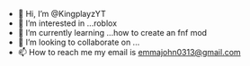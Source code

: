 - 👋 Hi, I’m @KingplayzYT
- 👀 I’m interested in ...roblox
- 🌱 I’m currently learning ...how to create an fnf mod
- 💞️ I’m looking to collaborate on ...
- 📫 How to reach me my email is emmajohn0313@gmail.com


<!---
KingplayzYT/KingplayzYT is a ✨ special ✨ repository because its `README.md` (this file) appears on your GitHub profile.
You can click the Preview link to take a look at your changes.
--->
